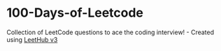 # 100-Days-of-Leetcode
Collection of LeetCode questions to ace the coding interview! - Created using [LeetHub v3](https://github.com/raphaelheinz/LeetHub-3.0)
